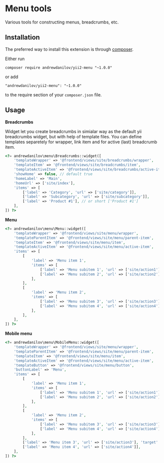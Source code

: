 Menu tools
===================
Various tools for constructing menus, breadcrumbs, etc.

Installation
------------

The preferred way to install this extension is through [composer](http://getcomposer.org/download/).

Either run

```
composer require andrewdanilov/yii2-menu "~1.0.0"
```

or add

```
"andrewdanilov/yii2-menu": "~1.0.0"
```

to the require section of your `composer.json` file.


Usage
-----

__Breadcrumbs__

Widget let you create breadcrumbs in simialar way as the default yii breadcrumbs widget, but
with help of template files. You can define templates separetely for wrapper, link item and for
active (last) breadcrumb item.

```php
<?= andrewdanilov\menu\Breadcrumbs::widget([
	'templateWrapper' => '@frontend/views/site/breadcrumbs/wrapper',
	'templateItem' => '@frontend/views/site/breadcrumbs/item',
	'templateActiveItem' => '@frontend/views/site/breadcrumbs/active-item',
	'showHome' => false, // default true
	'homeLabel' => 'Main',
	'homeUrl' => ['site/index'],
	'items' => [
		['label' => 'Category', 'url' => ['site/category']],
		['label' => 'Subcategory', 'url' => ['site/subcategory']],
		['label' => 'Product #1'], // or short ['Product #1']
	],
]) ?>
```

__Menu__

```php
<?= andrewdanilov\menu\Menu::widget([
    'templateWrapper' => '@frontend/views/site/menu/wrapper',
    'templateParentItem' => '@frontend/views/site/menu/parent-item',
    'templateItem' => '@frontend/views/site/menu/item',
    'templateActiveItem' => '@frontend/views/site/menu/active-item',
    'items' => [
        [
			'label' => 'Menu item 1',
			'items' => [
				['label' => 'Menu subitem 1', 'url' => ['site/action1'], 'target' => '_blank'],
				['label' => 'Menu subitem 2', 'url' => ['site/action2']],
			],
		],
		[
			'label' => 'Menu item 2',
			'items' => [
				['label' => 'Menu subitem 3', 'url' => ['site/action3']],
				['label' => 'Menu subitem 4', 'url' => ['site/action4']],
			],
		],
	],
]) ?>
```

__Mobile menu__

```php
<?= andrewdanilov\menu\MobileMenu::widget([
	'templateWrapper' => '@frontend/views/site/menu/wrapper',
	'templateParentItem' => '@frontend/views/site/menu/parent-item',
	'templateItem' => '@frontend/views/site/menu/item',
	'templateActiveItem' => '@frontend/views/site/menu/active-item',
	'templateButton' => '@frontend/views/site/menu/button',
	'buttonLabel' => 'Menu',
	'items' => [
		[
			'label' => 'Menu item 1',
			'items' => [
				['label' => 'Menu subitem 1', 'url' => ['site/action1'], 'target' => '_blank'],
				['label' => 'Menu subitem 2', 'url' => ['site/action2']],
			],
		],
		[
			'label' => 'Menu item 2',
			'items' => [
				['label' => 'Menu subitem 3', 'url' => ['site/action3']],
				['label' => 'Menu subitem 4', 'url' => ['site/action4']],
			],
		],
		['label' => 'Menu item 3', 'url' => ['site/action3'], 'target' => '_blank'],
		['label' => 'Menu item 4', 'url' => ['site/action4']],
	],
]) ?>
```

